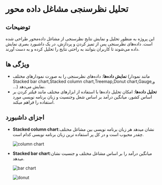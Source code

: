 # تحلیل نظرسنجی مشاغل داده محور
## توضیحات
این پروژه به منظور تحلیل و نمایش نتایج نظرسنجی از مشاغل داده‌محور طراحی شده است. داده‌های نظرسنجی پس از تمیز کردن و پردازش، در یک داشبورد بصری نمایش داده می‌شوند تا کاربران بتوانند به راحتی نتایج را تحلیل کرده و به دست آورند.

## ویژگی ها

- **نمایش داده‌ها**: داده‌های نظرسنجی را به صورت نمودارهای مختلف (مانند نمودار Stacked bar chart,Stacked column chart,Treemap,Donut chart,Gauge,و ...) نمایش می‌دهد.
- **تحلیل داده‌ها**: امکان تحلیل داده‌ها با استفاده از ابزارهای مختلف مانند فیلتر کردن بر اساس کشور، میانگین درآمد بر اساس شغل وجنسیت و زبان برنامه نویسی مورد استفاده را فراهم میکند.
## اجزای داشبورد

- **Stacked column chart**:نشان میدهد هر زبان برنامه نویسی بین مشاغل مختلف چقدر محبوب است و در کل پر استفاده ترین زبان برنامه نویسی کدام است.

  ![column chart](https://postimg.cc/4mZPjwtw)

- **Stacked bar chart**:میانگین درآمد را بر اساس مشاغل مختلف و جنسیت نشان میدهد.

  ![bar chart](https://postimg.cc/HJRDtFr6)

  ![donut](https://i.postimg.cc/43KCPxfd/Screenshot-2024-11-01-071148.png)
